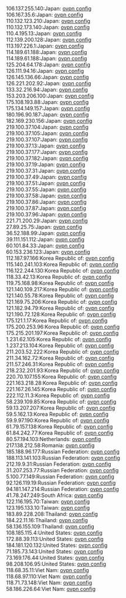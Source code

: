 106.137.255.140:Japan: [ovpn config](vpn/106_137_255_140.ovpn)  
106.167.35.6:Japan: [ovpn config](vpn/106_167_35_6.ovpn)  
110.132.123.210:Japan: [ovpn config](vpn/110_132_123_210.ovpn)  
110.132.173.140:Japan: [ovpn config](vpn/110_132_173_140.ovpn)  
110.4.195.13:Japan: [ovpn config](vpn/110_4_195_13.ovpn)  
112.139.200.128:Japan: [ovpn config](vpn/112_139_200_128.ovpn)  
113.197.226.1:Japan: [ovpn config](vpn/113_197_226_1.ovpn)  
114.189.61.188:Japan: [ovpn config](vpn/114_189_61_188.ovpn)  
114.189.61.188:Japan: [ovpn config](vpn/114_189_61_188.ovpn)  
125.204.64.178:Japan: [ovpn config](vpn/125_204_64_178.ovpn)  
126.111.94.16:Japan: [ovpn config](vpn/126_111_94_16.ovpn)  
126.145.136.66:Japan: [ovpn config](vpn/126_145_136_66.ovpn)  
126.221.202.92:Japan: [ovpn config](vpn/126_221_202_92.ovpn)  
133.32.216.94:Japan: [ovpn config](vpn/133_32_216_94.ovpn)  
153.203.206.100:Japan: [ovpn config](vpn/153_203_206_100.ovpn)  
175.108.193.88:Japan: [ovpn config](vpn/175_108_193_88.ovpn)  
175.134.149.157:Japan: [ovpn config](vpn/175_134_149_157.ovpn)  
180.196.90.187:Japan: [ovpn config](vpn/180_196_90_187.ovpn)  
182.169.230.156:Japan: [ovpn config](vpn/182_169_230_156.ovpn)  
219.100.37.104:Japan: [ovpn config](vpn/219_100_37_104.ovpn)  
219.100.37.105:Japan: [ovpn config](vpn/219_100_37_105.ovpn)  
219.100.37.107:Japan: [ovpn config](vpn/219_100_37_107.ovpn)  
219.100.37.13:Japan: [ovpn config](vpn/219_100_37_13.ovpn)  
219.100.37.177:Japan: [ovpn config](vpn/219_100_37_177.ovpn)  
219.100.37.182:Japan: [ovpn config](vpn/219_100_37_182.ovpn)  
219.100.37.19:Japan: [ovpn config](vpn/219_100_37_19.ovpn)  
219.100.37.31:Japan: [ovpn config](vpn/219_100_37_31.ovpn)  
219.100.37.49:Japan: [ovpn config](vpn/219_100_37_49.ovpn)  
219.100.37.51:Japan: [ovpn config](vpn/219_100_37_51.ovpn)  
219.100.37.55:Japan: [ovpn config](vpn/219_100_37_55.ovpn)  
219.100.37.58:Japan: [ovpn config](vpn/219_100_37_58.ovpn)  
219.100.37.86:Japan: [ovpn config](vpn/219_100_37_86.ovpn)  
219.100.37.87:Japan: [ovpn config](vpn/219_100_37_87.ovpn)  
219.100.37.96:Japan: [ovpn config](vpn/219_100_37_96.ovpn)  
221.71.200.29:Japan: [ovpn config](vpn/221_71_200_29.ovpn)  
27.89.25.75:Japan: [ovpn config](vpn/27_89_25_75.ovpn)  
36.52.188.99:Japan: [ovpn config](vpn/36_52_188_99.ovpn)  
39.111.151.112:Japan: [ovpn config](vpn/39_111_151_112.ovpn)  
60.101.84.33:Japan: [ovpn config](vpn/60_101_84_33.ovpn)  
60.153.236.123:Japan: [ovpn config](vpn/60_153_236_123.ovpn)  
112.187.97.166:Korea Republic of: [ovpn config](vpn/112_187_97_166.ovpn)  
115.140.241.103:Korea Republic of: [ovpn config](vpn/115_140_241_103.ovpn)  
116.122.244.130:Korea Republic of: [ovpn config](vpn/116_122_244_130.ovpn)  
118.33.42.13:Korea Republic of: [ovpn config](vpn/118_33_42_13.ovpn)  
119.75.168.98:Korea Republic of: [ovpn config](vpn/119_75_168_98.ovpn)  
121.140.109.217:Korea Republic of: [ovpn config](vpn/121_140_109_217.ovpn)  
121.140.55.78:Korea Republic of: [ovpn config](vpn/121_140_55_78.ovpn)  
121.169.75.206:Korea Republic of: [ovpn config](vpn/121_169_75_206.ovpn)  
121.182.94.79:Korea Republic of: [ovpn config](vpn/121_182_94_79.ovpn)  
121.190.72.128:Korea Republic of: [ovpn config](vpn/121_190_72_128.ovpn)  
175.121.1.17:Korea Republic of: [ovpn config](vpn/175_121_1_17.ovpn)  
175.200.253.96:Korea Republic of: [ovpn config](vpn/175_200_253_96.ovpn)  
175.215.201.197:Korea Republic of: [ovpn config](vpn/175_215_201_197.ovpn)  
1.231.62.105:Korea Republic of: [ovpn config](vpn/1_231_62_105.ovpn)  
1.237.213.104:Korea Republic of: [ovpn config](vpn/1_237_213_104.ovpn)  
211.203.52.222:Korea Republic of: [ovpn config](vpn/211_203_52_222.ovpn)  
211.34.162.72:Korea Republic of: [ovpn config](vpn/211_34_162_72.ovpn)  
211.57.246.31:Korea Republic of: [ovpn config](vpn/211_57_246_31.ovpn)  
218.232.201.93:Korea Republic of: [ovpn config](vpn/218_232_201_93.ovpn)  
220.70.107.155:Korea Republic of: [ovpn config](vpn/220_70_107_155.ovpn)  
221.163.218.28:Korea Republic of: [ovpn config](vpn/221_163_218_28.ovpn)  
221.167.26.145:Korea Republic of: [ovpn config](vpn/221_167_26_145.ovpn)  
222.112.11.3:Korea Republic of: [ovpn config](vpn/222_112_11_3.ovpn)  
58.239.109.85:Korea Republic of: [ovpn config](vpn/58_239_109_85.ovpn)  
59.13.207.207:Korea Republic of: [ovpn config](vpn/59_13_207_207.ovpn)  
59.5.162.13:Korea Republic of: [ovpn config](vpn/59_5_162_13.ovpn)  
59.9.97.190:Korea Republic of: [ovpn config](vpn/59_9_97_190.ovpn)  
61.79.157.138:Korea Republic of: [ovpn config](vpn/61_79_157_138.ovpn)  
61.84.242.77:Korea Republic of: [ovpn config](vpn/61_84_242_77.ovpn)  
80.57.194.103:Netherlands: [ovpn config](vpn/80_57_194_103.ovpn)  
217.138.212.58:Romania: [ovpn config](vpn/217_138_212_58.ovpn)  
185.188.96.177:Russian Federation: [ovpn config](vpn/185_188_96_177.ovpn)  
188.113.141.103:Russian Federation: [ovpn config](vpn/188_113_141_103.ovpn)  
212.19.9.31:Russian Federation: [ovpn config](vpn/212_19_9_31.ovpn)  
31.207.253.77:Russian Federation: [ovpn config](vpn/31_207_253_77.ovpn)  
5.100.77.149:Russian Federation: [ovpn config](vpn/5_100_77_149.ovpn)  
92.126.119.19:Russian Federation: [ovpn config](vpn/92_126_119_19.ovpn)  
94.181.147.214:Russian Federation: [ovpn config](vpn/94_181_147_214.ovpn)  
41.78.247.249:South Africa: [ovpn config](vpn/41_78_247_249.ovpn)  
122.116.195.70:Taiwan: [ovpn config](vpn/122_116_195_70.ovpn)  
123.195.133.10:Taiwan: [ovpn config](vpn/123_195_133_10.ovpn)  
183.89.228.208:Thailand: [ovpn config](vpn/183_89_228_208.ovpn)  
184.22.11.16:Thailand: [ovpn config](vpn/184_22_11_16.ovpn)  
58.136.155.109:Thailand: [ovpn config](vpn/58_136_155_109.ovpn)  
108.185.115.4:United States: [ovpn config](vpn/108_185_115_4.ovpn)  
172.88.39.113:United States: [ovpn config](vpn/172_88_39_113.ovpn)  
184.181.120.132:United States: [ovpn config](vpn/184_181_120_132.ovpn)  
71.185.73.143:United States: [ovpn config](vpn/71_185_73_143.ovpn)  
73.169.176.44:United States: [ovpn config](vpn/73_169_176_44.ovpn)  
98.208.106.95:United States: [ovpn config](vpn/98_208_106_95.ovpn)  
118.68.35.11:Viet Nam: [ovpn config](vpn/118_68_35_11.ovpn)  
118.68.97.110:Viet Nam: [ovpn config](vpn/118_68_97_110.ovpn)  
118.71.73.148:Viet Nam: [ovpn config](vpn/118_71_73_148.ovpn)  
58.186.226.64:Viet Nam: [ovpn config](vpn/58_186_226_64.ovpn)  
